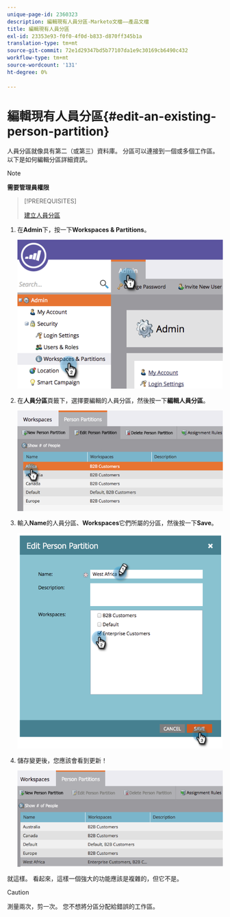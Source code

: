 ```yaml
---
unique-page-id: 2360323
description: 編輯現有人員分區-Marketo文檔——產品文檔
title: 編輯現有人員分區
exl-id: 23353e93-f0f0-4f0d-b833-d870ff345b1a
translation-type: tm+mt
source-git-commit: 72e1d29347bd5b77107da1e9c30169cb6490c432
workflow-type: tm+mt
source-wordcount: '131'
ht-degree: 0%

---
```


# 編輯現有人員分區{#edit-an-existing-person-partition}

人員分區就像具有第二（或第三）資料庫。 分區可以連接到一個或多個工作區。 以下是如何編輯分區詳細資訊。

>[!NOTE]
>
>**需要管理員權限**

>[!PREREQUISITES]
>
>[建立人員分區](/help/marketo/product-docs/administration/workspaces-and-person-partitions/create-a-person-partition.md)

1. 在&#x200B;**Admin**&#x200B;下，按一下&#x200B;**Workspaces &amp; Partitions**。

   ![](assets/image2014-9-17-10-3a51-3a23.png)

1. 在&#x200B;**人員分區**&#x200B;頁籤下，選擇要編輯的人員分區，然後按一下&#x200B;**編輯人員分區**。

   ![](assets/two-5.png)

1. 輸入&#x200B;**Name**&#x200B;的人員分區、**Workspaces**&#x200B;它們所屬的分區，然後按一下&#x200B;**Save**。

   ![](assets/three-5.png)

1. 儲存變更後，您應該會看到更新！

   ![](assets/four-4.png)

就這樣。 看起來，這樣一個強大的功能應該是複雜的，但它不是。

>[!CAUTION]
>
>測量兩次，剪一次。 您不想將分區分配給錯誤的工作區。
